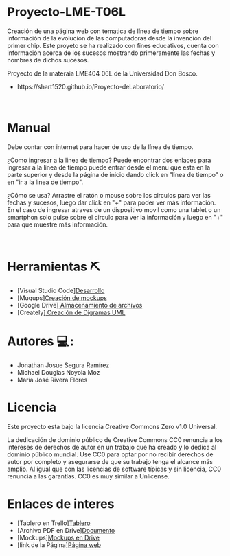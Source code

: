 # Proyecto-LME-T06L
<p>Creación de una página web con tematica de línea de tiempo sobre información de la evolución de las computadoras desde la invención del primer chip.
Este proyeto se ha realizado con fines educativos, cuenta con información acerca de los sucesos mostrando primeramente las fechas y nombres de dichos sucesos.</p>
<p>Proyecto de la materaia LME404 06L de la Universidad Don Bosco.</p>
<ul>
<li>https://shart1520.github.io/Proyecto-deLaboratorio/</li>
</ul>
<br>
<h1>Manual</h1>
<p>Debe contar con internet para hacer de uso de la línea de tiempo.

 ¿Como ingresar a la linea de tiempo?
Puede encontrar dos enlaces para ingresar a la linea de tiempo puede entrar desde el menu que esta en la parte superior y desde la página de inicio dando click en 
 "linea de tiempo" o en "ir a la linea de tiempo".

¿Cómo se usa?
Arrastre el ratón o mouse sobre los circulos para ver las fechas y sucesos, luego dar click en "+" para poder ver más información.
En el caso de ingresar atraves de un dispositivo movil como una tablet o un smartphon solo pulse sobre el circulo para ver la información y luego en "+" para que 
muestre más información.</p>
<br>
<h1>Herramientas ⛏️ </h1>
 <ul>
   <li>[Visual Studio Code]<a href=https://code.visualstudio.com>Desarrollo</a></li>
 <li>[Muqups]<a href=https://app.moqups.com>Creación de mockups</a></li>
 <li>[Google Drive]<a href=https://www.google.com/intl/es/drive> Almacenamiento de archivos</a></li>
 <li>[Creately]<a href=https://app.creately.com/> Creación de Digramas UML</a></li>
 </ul>
 <h1>Autores 💻 :</h1>
  <ul>
 <li>Jonathan Josue Segura Ramírez</li>
 <li>Michael Douglas Noyola Moz</li>
 
 <li>María José Rivera Flores</li>
 </ul>
 <h1>Licencia </h1>
 <p>Este proyecto esta bajo la licencia Creative Commons Zero v1.0 Universal.</p>
 <p>La dedicación de dominio público de Creative Commons CC0 renuncia a los intereses de derechos de autor en un trabajo que ha creado y lo dedica al dominio   público mundial. Use CC0 para optar por no recibir derechos de autor por completo y asegurarse de que su trabajo tenga el alcance más amplio. Al igual que con las licencias de software típicas y sin licencia, CC0 renuncia a las garantías. CC0 es muy similar a Unlicense.</P>
 <h1>Enlaces de interes</h1>
 <ul>
 <li>[Tablero en Trello]<a href=https://trello.com/w/proyectolmet06l>Tablero</a></li>
 <li>[Archivo PDF en Drive]<a href=https://drive.google.com/file/d/1pgDaT6tHxLiAi0TFcGTfWVxlFwNWI8FH/view?usp=sharing>Documento</a></li>
 <li>[Mockups]<a href=https://drive.google.com/file/d/1HZHH4BK5MWJlIdLMhhy3FyBbMG3V3xNj/view?usp=sharing >Mockups en Drive</a></li>
 <li>[link de la Página]<a href=https://shart1520.github.io/Proyecto-deLaboratorio/>Página web</a></li>

